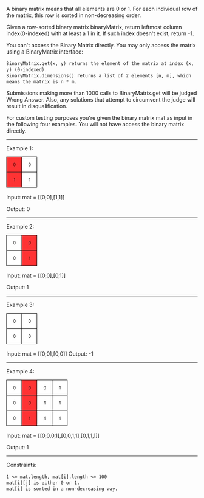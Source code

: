 A binary matrix means that all elements are 0 or 1. For each individual row of the matrix, this row is sorted in non-decreasing order.

Given a row-sorted binary matrix binaryMatrix, return leftmost column index(0-indexed) with at least a 1 in it. If such index doesn't exist, return -1.

You can't access the Binary Matrix directly.  You may only access the matrix using a BinaryMatrix interface:

    BinaryMatrix.get(x, y) returns the element of the matrix at index (x, y) (0-indexed).
    BinaryMatrix.dimensions() returns a list of 2 elements [n, m], which means the matrix is n * m.

Submissions making more than 1000 calls to BinaryMatrix.get will be judged Wrong Answer.  Also, any solutions that attempt to circumvent the judge will result in disqualification.

For custom testing purposes you're given the binary matrix mat as input in the following four examples. You will not have access the binary matrix directly.

---------
Example 1:

![Alt text](pics/untitled-diagram-5.jpg?raw=true)

Input: mat = [[0,0],[1,1]]

Output: 0

---------
Example 2:

![Alt text](pics/untitled-diagram-4.jpg?raw=true)

Input: mat = [[0,0],[0,1]]

Output: 1

---------
Example 3:

![Alt text](pics/untitled-diagram-3.jpg?raw=true)

Input: mat = [[0,0],[0,0]]
Output: -1

----------
Example 4:

![Alt text](pics/untitled-diagram-6.jpg?raw=true)

Input: mat = [[0,0,0,1],[0,0,1,1],[0,1,1,1]]

Output: 1

---------
Constraints:

    1 <= mat.length, mat[i].length <= 100
    mat[i][j] is either 0 or 1.
    mat[i] is sorted in a non-decreasing way.
